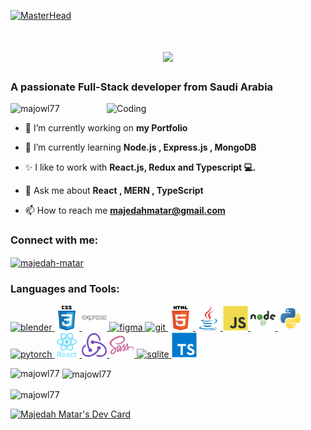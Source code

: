[![MasterHead](https://drive.google.com/uc?id=1XDA8Onw4viEy3vmce4GBoovte0yBk80H)](https://drive.google.com/file/d/1XDA8Onw4viEy3vmce4GBoovte0yBk80H/view?usp=sharing)

<h1 align="center">
    <img src="https://readme-typing-svg.herokuapp.com/?font=Fira+Code&size=35&center=true&vCenter=true&width=500&color=85C07C&height=70&duration=4000&lines=Hi+There!+👋;+I'm+Majedah+Matar!;" />
</h1>
<h3 align="left">A passionate Full-Stack developer from Saudi Arabia</h3>
<img align="right" alt="Coding" width="350" src="https://cdn.dribbble.com/users/330915/screenshots/3587000/media/343cb53c87e313181d99248d3071bc77.gif" >


<p align="left"> <img src="https://komarev.com/ghpvc/?username=majowl77&label=Profile%20views&lableColor=85C07C&color=85C07C&style=for-the-badge" alt="majowl77" /> </p>

- 🔭 I’m currently working on **my Portfolio**

- 🌱 I’m currently learning **Node.js , Express.js , MongoDB**

- ✨ I like to work with **React.js, Redux and Typescript 💻.**

- 💬 Ask me about **React , MERN , TypeScript**

- 📫 How to reach me **majedahmatar@gmail.com**

<h3 align="left">Connect with me:</h3>
<p align="left">
<a href="https://linkedin.com/in/majedah-matar" target="blank"><img align="center" src="https://raw.githubusercontent.com/rahuldkjain/github-profile-readme-generator/master/src/images/icons/Social/linked-in-alt.svg" alt="majedah-matar" height="30" width="40" /></a>
</p>

<h3 align="left">Languages and Tools:</h3>
<p align="left"> <a href="https://www.blender.org/" target="_blank" rel="noreferrer"> <img src="https://download.blender.org/branding/community/blender_community_badge_white.svg" alt="blender" width="40" height="40"/> </a> <a href="https://www.w3schools.com/css/" target="_blank" rel="noreferrer"> <img src="https://raw.githubusercontent.com/devicons/devicon/master/icons/css3/css3-original-wordmark.svg" alt="css3" width="40" height="40"/> </a> <a href="https://expressjs.com" target="_blank" rel="noreferrer"> <img src="https://raw.githubusercontent.com/devicons/devicon/master/icons/express/express-original-wordmark.svg" alt="express" width="40" height="40"/> </a> <a href="https://www.figma.com/" target="_blank" rel="noreferrer"> <img src="https://www.vectorlogo.zone/logos/figma/figma-icon.svg" alt="figma" width="40" height="40"/> </a> <a href="https://git-scm.com/" target="_blank" rel="noreferrer"> <img src="https://www.vectorlogo.zone/logos/git-scm/git-scm-icon.svg" alt="git" width="40" height="40"/> </a> <a href="https://www.w3.org/html/" target="_blank" rel="noreferrer"> <img src="https://raw.githubusercontent.com/devicons/devicon/master/icons/html5/html5-original-wordmark.svg" alt="html5" width="40" height="40"/> </a> <a href="https://www.java.com" target="_blank" rel="noreferrer"> <img src="https://raw.githubusercontent.com/devicons/devicon/master/icons/java/java-original.svg" alt="java" width="40" height="40"/> </a> <a href="https://developer.mozilla.org/en-US/docs/Web/JavaScript" target="_blank" rel="noreferrer"> <img src="https://raw.githubusercontent.com/devicons/devicon/master/icons/javascript/javascript-original.svg" alt="javascript" width="40" height="40"/> </a> <a href="https://nodejs.org" target="_blank" rel="noreferrer"> <img src="https://raw.githubusercontent.com/devicons/devicon/master/icons/nodejs/nodejs-original-wordmark.svg" alt="nodejs" width="40" height="40"/> </a> <a href="https://www.python.org" target="_blank" rel="noreferrer"> <img src="https://raw.githubusercontent.com/devicons/devicon/master/icons/python/python-original.svg" alt="python" width="40" height="40"/> </a> <a href="https://pytorch.org/" target="_blank" rel="noreferrer"> <img src="https://www.vectorlogo.zone/logos/pytorch/pytorch-icon.svg" alt="pytorch" width="40" height="40"/> </a> <a href="https://reactjs.org/" target="_blank" rel="noreferrer"> <img src="https://raw.githubusercontent.com/devicons/devicon/master/icons/react/react-original-wordmark.svg" alt="react" width="40" height="40"/> </a> <a href="https://redux.js.org" target="_blank" rel="noreferrer"> <img src="https://raw.githubusercontent.com/devicons/devicon/master/icons/redux/redux-original.svg" alt="redux" width="40" height="40"/> </a> <a href="https://sass-lang.com" target="_blank" rel="noreferrer"> <img src="https://raw.githubusercontent.com/devicons/devicon/master/icons/sass/sass-original.svg" alt="sass" width="40" height="40"/> </a> <a href="https://www.sqlite.org/" target="_blank" rel="noreferrer"> <img src="https://www.vectorlogo.zone/logos/sqlite/sqlite-icon.svg" alt="sqlite" width="40" height="40"/> </a> <a href="https://www.typescriptlang.org/" target="_blank" rel="noreferrer"> <img src="https://raw.githubusercontent.com/devicons/devicon/master/icons/typescript/typescript-original.svg" alt="typescript" width="40" height="40"/> </a> </p>

<p><img align="left" src="https://github-readme-stats.vercel.app/api/top-langs?username=majowl77&show_icons=true&locale=en&layout=compact" alt="majowl77" /></p>

<p>&nbsp;<img align="center" src="https://github-readme-stats.vercel.app/api?username=majowl77&show_icons=true&locale=en" alt="majowl77" /></p>

<p><img align="center" src="https://github-readme-streak-stats.herokuapp.com/?user=majowl77&" alt="majowl77" /></p>

<p> <a href="https://app.daily.dev/majedahmatar"><img src="https://api.daily.dev/devcards/48be5c886162473e8c70f76e888fbc58.png?r=u5j" width="310" alt="Majedah Matar's Dev Card"/></a>
</p>

